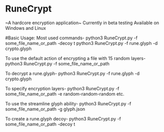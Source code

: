 # RuneCrypt
~A hardcore encryption application~
Currently in beta testing
Available on Windows and Linux

#Basic Usage:
 Most used commands-
  python3 RuneCrypt.py -f some_file_name_or_path -decoy t
  python3 RuneCrypt.py -f rune.glyph -d crypto.glyph
  
To use the default action of encrypting a file with 15 random layers-
  python3 RuneCrypt.py -f some_file_name_or_path
  
To decrypt a rune.glyph-
  python3 RuneCrypt.py -f rune.glyph -d crypto.glyph
  
To specify encryption layers-
  python3 RuneCrypt.py -f some_file_name_or_path -e random-random-random etc.
  
To use the streamline glyph ability-
  python3 RuneCrypt.py -f some_file_name_or_path -g glyph.json
  
To create a rune.glyph decoy-
  python3 RuneCrypt.py -f some_file_name_or_path -decoy t
